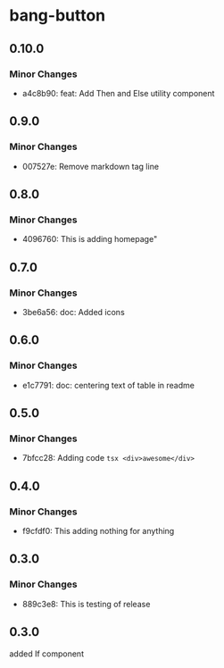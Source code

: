 # bang-button

## 0.10.0

### Minor Changes

-  a4c8b90: feat: Add Then and Else utility component

## 0.9.0

### Minor Changes

-  007527e: Remove markdown tag line

## 0.8.0

### Minor Changes

-  4096760: This is adding homepage"

## 0.7.0

### Minor Changes

-  3be6a56: doc: Added icons

## 0.6.0

### Minor Changes

-  e1c7791: doc: centering text of table in readme

## 0.5.0

### Minor Changes

-  7bfcc28: Adding code `tsx <div>awesome</div>`

## 0.4.0

### Minor Changes

-  f9cfdf0: This adding nothing for anything

## 0.3.0

### Minor Changes

-  889c3e8: This is testing of release

## 0.3.0

added If component
